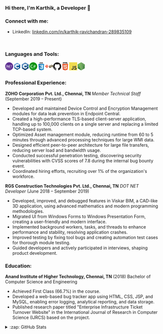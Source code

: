 ### Hi there, I'm Karthik, a Developer 👋

### Connect with me:

- LinkedIn: [linkedin.com/in/karthik-ravichandran-289835109](linkedin.com/in/karthik-ravichandran-289835109)
<br>

### Languages and Tools:

<img align="left" alt=".NET" width="26px" src="https://raw.githubusercontent.com/github/explore/93d8a67084f94b2a444e510199a6e7622e5b09a3/topics/dotnet/dotnet.png" />
<img align="left" alt="C" width="26px" src="https://raw.githubusercontent.com/github/explore/80688e429a7d4ef2fca1e82350fe8e3517d3494d/topics/c/c.png" />
<img align="left" alt="C++" width="26px" src="https://raw.githubusercontent.com/github/explore/80688e429a7d4ef2fca1e82350fe8e3517d3494d/topics/cpp/cpp.png" />
<img align="left" alt="C#" width="26px" src="https://raw.githubusercontent.com/github/explore/80688e429a7d4ef2fca1e82350fe8e3517d3494d/topics/csharp/csharp.png" />
<img align="left" alt="CSS" width="26px" src="https://raw.githubusercontent.com/github/explore/80688e429a7d4ef2fca1e82350fe8e3517d3494d/topics/css/css.png" />
<img align="left" alt="Git" width="26px" src="https://raw.githubusercontent.com/github/explore/80688e429a7d4ef2fca1e82350fe8e3517d3494d/topics/git/git.png" />
<img align="left" alt="GitHub" width="26px" src="https://raw.githubusercontent.com/github/explore/78df643247d429f6cc873026c0622819ad797942/topics/github/github.png" />
<img align="left" alt="HTML" width="26px" src="https://raw.githubusercontent.com/github/explore/80688e429a7d4ef2fca1e82350fe8e3517d3494d/topics/html/html.png" />
<img align="left" alt="JavaScript" width="26px" src="https://raw.githubusercontent.com/github/explore/80688e429a7d4ef2fca1e82350fe8e3517d3494d/topics/javascript/javascript.png" />
<img align="left" alt="Node.js" width="26px" src="https://raw.githubusercontent.com/github/explore/80688e429a7d4ef2fca1e82350fe8e3517d3494d/topics/nodejs/nodejs.png" />
<br>
<br>

### Professional Experience:

**ZOHO Corporation Pvt. Ltd., Chennai, TN**
*Member Technical Staff* (September 2019 – Present)

- Developed and maintained Device Control and Encryption Management modules for data leak prevention in Endpoint Central.
- Created a high-performance TLS-based client-server application, handling up to 100,000 clients on a single server and replacing a limited TCP-based system.
- Optimized Asset management module, reducing runtime from 60 to 5 minutes through advanced processing techniques for large WMI data.
- Designed efficient peer-to-peer architecture for large file transfers, reducing server load and bandwidth usage.
- Conducted successful penetration testing, discovering security vulnerabilities with CVSS scores of 7.8 during the internal bug bounty event.
- Coordinated hiring efforts, recruiting over 1% of the organization's workforce.

**RGS Construction Technologies Pvt. Ltd., Chennai, TN**
*DOT NET Developer* (June 2018 – September 2019)

- Developed, improved, and debugged features in Viskar BIM, a CAD-like 3D application, using advanced mathematics and modern programming methodologies.
- Migrated UI from Windows Forms to Windows Presentation Form, creating a user-friendly and modern interface.
- Implemented background workers, tasks, and threads to enhance performance and stability, resolving application crashes.
- Improved testing by fixing tool bugs and creating automation test cases for thorough module testing.
- Guided developers and actively participated in interviews, shaping product development.

### Education:

**Anand Institute of Higher Technology, Chennai, TN** (2018)
Bachelor of Computer Science and Engineering

- Achieved First Class (66.7%) in the course.
- Developed a web-based bug tracker app using HTML, CSS, JSP, and MySQL, enabling error logging, analytical reporting, and data storage.
- Published research paper titled "Enterprise Infrastructure Ticket Turnover Website" in the International Journal of Research in Computer Science (IJRCS) based on the project.

<details>
  <summary>:zap: GitHub Stats</summary>
  <img align="left" alt="Karthik-R-1703's GitHub Stats" src="https://github-readme-stats.codestackr.vercel.app/api?username=Karthik-R-1703&show_icons=true&hide_border=true" />
</details>

[linkedin]: https://linkedin.com/in/karthik-ravichandran-289835109
